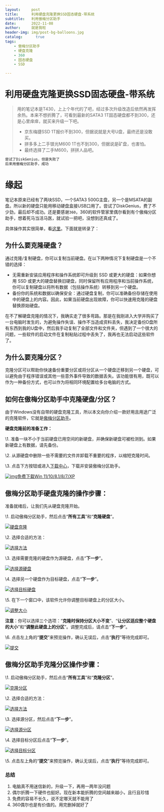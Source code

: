 ```yaml
---
layout:     post
title:      利用硬盘克隆更换SSD固态硬盘-带系统
subtitle:   利用傲梅分区助手
date:       2022-11-08
author:     就是我啦
header-img: img/post-bg-balloons.jpg
catalog: 	  true
tags:
    - 傲梅分区助手   
    - 硬盘克隆  
    - 360
    - 固态硬盘    
    - SSD

---
```


# 利用硬盘克隆更换SSD固态硬盘-带系统

> 用的笔记本是T430，上上个年代的了吧，经过多次升级改造后依然再发挥余热。本来不想折腾了，可看到最新的SATA3 1T固态硬盘都不到300，还是心里痒痒，就买来升级一下吧。
>
> - 京东梅捷SSD 1T报价不到300，但据说就是大号U盘，最终还是没敢买。
> - 拼多多上二手镁光M600 1T也不到300，但据说是矿盘，也害怕。
> - 最终选择了二手M600，拼拼人品吧。

```sh
尝试了DiskGenius，但是失败了
后来用傲梅分区助手，成功
```

# 缘起

笔记本原来已经有了两块SSD，一个SATA3 500G主盘，另一个是MSATA的副盘。所以新的硬盘只能用移动硬盘盒接USB口用了。尝试了DiskGenius，费了不少劲，最后却不成功。还是要感谢``360``，360的软件管家里偶尔看到有个傲梅分区助手，想着死马当活马医，就试验一把吧，没想到还真成了。

具体操作其实很简单，看[这里](https://www.disktool.cn/jiaocheng/clone-disk-partition-wizard.html)。下面就是转录了：

## 为什么要克隆硬盘？

通过克隆/复制硬盘，你可以复制当前硬盘。在以下两种情况下复制硬盘是一个不错的选择：

- 无需重新安装应用程序和操作系统即可升级到 SSD 或更大的硬盘：如果你想用 SSD 或更大的硬盘替换旧硬盘，同时保留所有应用程序和当前操作系统，你可以复制硬盘以将所有数据（包括操作系统）转移到另一个硬盘。
- 备份你的系统和数据以确保安全：通过硬盘复制，你可以准确备份存储在使用中的硬盘上的内容。因此，如果当前硬盘出现故障，你可以快速用克隆的硬盘替换原始硬盘。

在不了解硬盘克隆的情况下，我确实走了很多弯路。那是在我刚进入大学并购买了一台电脑时发生的，为避免操作失误、操作不当造成资料丢失，我决定备份D盘所有东西到我的U盘中，然后我手动复制了全部文件和文件夹，但遇到了一个很大的问题，一些软件的启动文件在复制粘贴过程中丢失了，我再也无法启动这些软件了。

## 为什么要克隆分区？

克隆分区可以帮助你快速备份重要分区或将分区从一个硬盘迁移到另一个硬盘，可以避免由于程序错误或其他一些意外事件导致的数据丢失。该功能很有用，既可以作为一种备份方式，也可以作为将相同环境配置给多台电脑的方式。

## 如何在傲梅分区助手中克隆硬盘/分区？

由于Windows没有自带的硬盘克隆工具，所以本文向你介绍一款好用且用途广泛的克隆软件，它就是[傲梅分区助手](https://www.disktool.cn/feature.html)。

**硬盘克隆前的准备工作：**

\1. 准备一块不小于当前硬盘已用空间的新硬盘，并确保新硬盘可被检测到。如果新硬盘上有数据，请先备份。

\2. 从源硬盘中删除一些不需要的文件并卸载不重要的程序，以缩短克隆时间。

\3. 点击下方按钮或进入[下载中心](https://www.disktool.cn/download.html)，下载并安装傲梅分区助手。

[![img](https://www.disktool.cn/assets/images/icon-download.png)免费下载Win 11/10/8.1/8/7/XP](https://www2.aomeisoftware.com/download/pacn/PAInstall.zip)

## 傲梅分区助手硬盘克隆的操作步骤：

准备就绪后，让我们先从硬盘克隆开始。

\1. 启动傲梅分区助手，然后点击“**所有工具**”和“**克隆硬盘**”。

[![硬盘克隆](https://www.disktool.cn/0/666/15/1.png)
 ](https://www.disktool.cn/0/666/15/1.png)

\2. 选择合适的方法：

[![选择方法](https://www.disktool.cn/0/666/15/2.png)
 ](https://www.disktool.cn/0/666/15/2.png)

\3. 选择需要克隆的硬盘作为源硬盘，点击“**下一步**”。

[![选择源硬盘](https://www.disktool.cn/0/666/15/3.png)
 ](https://www.disktool.cn/0/666/15/3.png)

\4. 选择另一个硬盘作为目标硬盘，点击“**下一步**”。

[![选择目标硬盘](https://www.disktool.cn/0/666/15/4.png)
 ](https://www.disktool.cn/0/666/15/4.png)

\5. 在下一个窗口中，该软件允许你调整目标硬盘上的分区大小。

[![调整大小](https://www.disktool.cn/0/666/15/5.png)
 ](https://www.disktool.cn/0/666/15/5.png)

**注意**：你可以选择三个选项：“**克隆时保持分区大小不变**”、“**让分区适应整个硬盘的大小**”和“**调整此硬盘上的分区**”。调整完成后，请点击“**下一步**”。

\6. 点击左上角的“**提交**”来预览操作，确认无误后，点击“**执行**”等待完成即可。

[![提交](https://www.disktool.cn/0/666/15/6.png)
 ](https://www.disktool.cn/0/666/15/6.png)

## 傲梅分区助手克隆分区操作步骤：

\1. 启动傲梅分区助手，然后点击“**所有工具**”和“**克隆分区**”。

[![克隆分区](https://www.disktool.cn/0/666/7/1.png)
 ](https://www.disktool.cn/0/666/7/1.png)

\2. 选择合适的方法：

[![选择方法](https://www.disktool.cn/0/666/7/2.png)
 ](https://www.disktool.cn/0/666/7/2.png)

\3. 选择源分区，然后点击“**下一步**”。

[![选择源分区](https://www.disktool.cn/0/666/7/3.png)
 ](https://www.disktool.cn/0/666/7/3.png)

\4. 选择目标分区后点击“**下一步**”。

[![选择目标分区](https://www.disktool.cn/0/666/7/4.png)
 ](https://www.disktool.cn/0/666/7/4.png)

\5. 点击左上角的“**提交**”来预览操作，确认无误后，点击“**执行**”等待完成即可。

### 总结

1. 电脑真不用迷信新的，升级一下，再用一两年没问题
1. 偶尔折腾一下硬件也挺好。现在新本能折腾的空间越来越小，且行且珍惜
1. 免费的容易不长久，说不定哪天就不能用了
1. 360偶尔也是有价值的。用完删掉就好了

